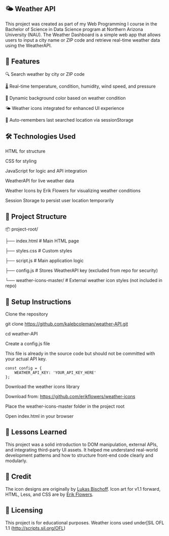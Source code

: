 ## 🌤️ Weather API

This project was created as part of my Web Programming I course in the Bachelor of Science in Data Science program at Northern Arizona University (NAU). 
The Weather Dashboard is a simple web app that allows users to input a city name or ZIP code and retrieve real-time weather data using the WeatherAPI.

## 🚀 Features

🔍 Search weather by city or ZIP code

🌡️ Real-time temperature, condition, humidity, wind speed, and pressure

🎨 Dynamic background color based on weather condition

🌤️ Weather icons integrated for enhanced UI experience

🧠 Auto-remembers last searched location via sessionStorage

## 🛠️ Technologies Used

HTML for structure

CSS for styling

JavaScript for logic and API integration

WeatherAPI for live weather data

Weather Icons by Erik Flowers for visualizing weather conditions

Session Storage to persist user location temporarily

## 📁 Project Structure

📦 project-root/

├── index.html            # Main HTML page

├── styles.css            # Custom styles

├── script.js             # Main application logic

├── config.js             # Stores WeatherAPI key (excluded from repo for security)

└── weather-icons-master/ # External weather icon styles (not included in repo)

## 🔐 Setup Instructions

Clone the repository

git clone https://github.com/kalebcoleman/weather-API.git

cd weather-API

Create a config.js file

This file is already in the source code but should not be committed with your actual API key.

```
const config = {
    WEATHER_API_KEY: 'YOUR_API_KEY_HERE'
};
```

Download the weather icons library

Download from: https://github.com/erikflowers/weather-icons

Place the weather-icons-master folder in the project root

Open index.html in your browser


## 🧠 Lessons Learned

This project was a solid introduction to DOM manipulation, external APIs, and integrating third-party UI assets. 
It helped me understand real-world development patterns and how to structure front-end code clearly and modularly.

## 🙏 Credit

The icon designs are originally by [Lukas Bischoff](http://www.twitter.com/artill). Icon art for v1.1 forward, HTML, Less, and CSS are by [Erik Flowers](http://www.helloerik.com).

## 📜 Licensing

This project is for educational purposes. Weather icons used under[SIL OFL 1.1 (http://scripts.sil.org/OFL)
